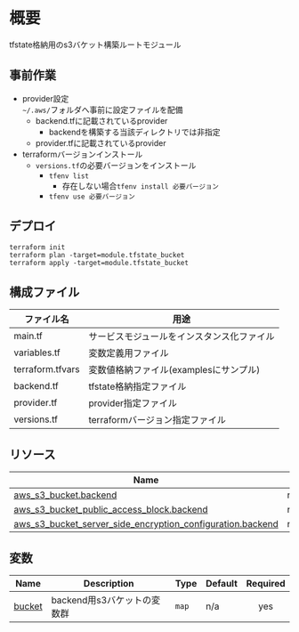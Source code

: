 # 概要
tfstate格納用のs3バケット構築ルートモジュール

## 事前作業
* provider設定<br>`~/.aws/`フォルダへ事前に設定ファイルを配備
  * backend.tfに記載されているprovider
    * backendを構築する当該ディレクトリでは非指定
  * provider.tfに記載されているprovider 
* terraformバージョンインストール
  * `versions.tf`の必要バージョンをインストール
    * `tfenv list`
      * 存在しない場合`tfenv install 必要バージョン`
    * `tfenv use 必要バージョン`

## デプロイ
```
terraform init
terraform plan -target=module.tfstate_bucket
terraform apply -target=module.tfstate_bucket
```

## 構成ファイル
| ファイル名 | 用途 |
| ---- | ---- |
| main.tf | サービスモジュールをインスタンス化ファイル |
| variables.tf | 変数定義用ファイル |
| terraform.tfvars | 変数値格納ファイル(examplesにサンプル)|
| backend.tf | tfstate格納指定ファイル |
| provider.tf | provider指定ファイル |
| versions.tf | terraformバージョン指定ファイル |

## リソース

| Name | Type |
|------|------|
| [aws_s3_bucket.backend](https://registry.terraform.io/providers/hashicorp/aws/latest/docs/resources/s3_bucket) | resource |
| [aws_s3_bucket_public_access_block.backend](https://registry.terraform.io/providers/hashicorp/aws/latest/docs/resources/s3_bucket_public_access_block) | resource |
| [aws_s3_bucket_server_side_encryption_configuration.backend](https://registry.terraform.io/providers/hashicorp/aws/latest/docs/resources/s3_bucket_server_side_encryption_configuration) | resource |

## 変数

| Name | Description | Type | Default | Required |
|------|-------------|------|---------|:--------:|
| <a name="input_bucket"></a> [bucket](#input\_bucket) | backend用s3バケットの変数群 | `map` | n/a | yes |